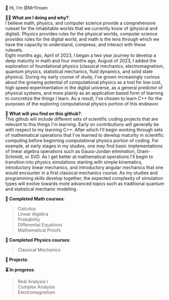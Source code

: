 👋 Hi, I’m @MrYinsen  
  
**🤷‍♂️ What am I doing and why?**:  
I believe math, physics, and computer science provide a comprehensive ruleset for the inhabitable worlds that we currently know of (physical and digital). Physics provides rules for the physical worlds, computer science provides rules for the digital world, and math is the lens through which we have the capacity to understand, compress, and interact with these rulesets.  
Eight months ago, April of 2023, I began a two year journey to develop a deep maturity in math  and four months ago, August of 2023, I added the exploration of foundational physics (classical mechanics, electromagnetism, quantum physics, statistical mechanics, fluid dynamics, and solid state physics). During my early course of study, I've grown increasingly curious about the growing potential of computational physics as a tool for low cost, high speed experimentation in the digital universe, as a general predictor of physical systems, and more plainly as an application based form of learning to concretize the things I learn. As a result, I've chosen to learn C++ for the purposes of the exploring computational physics portion of this endeavor.  
  
**👀 What will you find on this github?**:  
This github will include different sets of scientific coding projects that are relevant to this things I'm learning. Early on contributions will generally be with respect to my learning C++. After which I'll begin working through sets of mathematical operations that I've learned to develop maturity in scientific computing before beginning computational physics portion of coding. For example, at early stages in my studies, one may find basic implementations of linear algebra operations such as Gauss-Jordan elimination, Gram-Schmidt, or SVD. As I get better at mathematical operations I'll begin to transition into physics simulations starting with simple kinematics,  introductory linear mechanics, and introductory angular mechanics that one would encounter in a first classical mechanics course. As my studies and programming skills develop together, the expected complexity of simulation types will evolve towards more advanced topics such as traditional quantum and statistical mechanic modeling.
  
**🧮 Completed Math courses**:  
> Calculus  
> Linear Algebra  
> Probability  
> Differential Equations  
> Mathematical Proofs  

**🌠 Completed Physics courses**:  
> Classical Mechanics
  
**🚧 Projects**:
  
**⏳ In progress**:  
> Real Analysis I  
> Complex Analysis  
> Electromagnetism  

<!---
MrYinsen/MrYinsen is a ✨ special ✨ repository because its `README.md` (this file) appears on your GitHub profile.
You can click the Preview link to take a look at your changes.
--->
